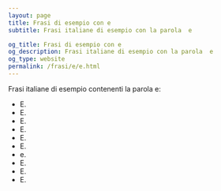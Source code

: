 ```yaml
---
layout: page
title: Frasi di esempio con e 
subtitle: Frasi italiane di esempio con la parola  e

og_title: Frasi di esempio con e 
og_description: Frasi italiane di esempio con la parola  e
og_type: website
permalink: /frasi/e/e.html
---
```


Frasi italiane di esempio contenenti la parola e:


- E.
- E.
- E.
- E.
- E.
- E.
- e.
- E.
- E.
- E.
